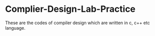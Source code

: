 # Complier-Design-Lab-Practice
These are the codes of compiler design which are written in c, c++ etc language.

